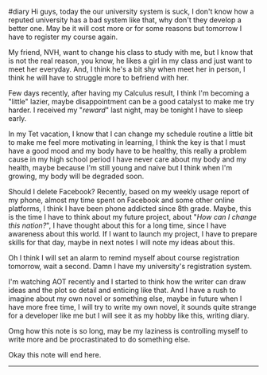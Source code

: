 #diary
Hi guys, today the our university system is suck, I don't know how a reputed university has a bad system like that, why don't they develop a better one. May be it will cost more or for some reasons but tomorrow I have to register my course again.

My friend, NVH, want to change his class to study with me, but I know that is not the real reason, you know, he likes a girl in my class and just want to meet her everyday. And, I think he's a bit shy when meet her in person, I think he will have to struggle more to befriend with her.

Few days recently, after having my Calculus result, I think I'm becoming a "little" lazier, maybe disappointment can be a good catalyst to make me try harder. I received my "*reward*" last night, may be tonight I have to sleep early.

In my Tet vacation, I know that I can change my schedule routine a little bit to make me feel more motivating in learning, I think the key is that I must have a good mood and my body have to be healthy, this really a problem cause in my high school period I have never care about my body and my health, maybe because I'm still young and naive but I think when I'm growing, my body will be degraded soon. 

Should I delete Facebook? Recently, based on my weekly usage report of my phone, almost my time spent on Facebook and some other online platforms, I think I have been phone addicted since 8th grade. Maybe, this is the time I have to think about my future project, about "*How can I change this nation?*", I have thought about this for a long time, since I have awareness about this world. If I want to launch my project, I have to prepare skills for that day, maybe in next notes I will note my ideas about this.

Oh I think I will set an alarm to remind myself about course registration tomorrow, wait a second. Damn I have my university's registration system.

I'm watching AOT recently and I started to think how the writer can draw ideas and the plot so detail and enticing like that. And I have a rush to imagine about my own novel or something else, maybe in future when I have more free time, I will try to write my own novel, it sounds quite strange for a developer like me but I will see it as my hobby like this, writing diary.

Omg how this note is so long, may be my laziness is controlling myself to write more and be procrastinated to do something else.

Okay this note will end here.

-------------------------------------------------------------------------------------------------------------



